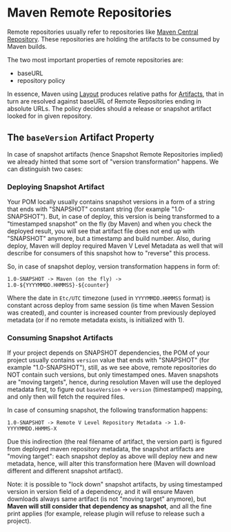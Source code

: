 # Maven Remote Repositories

<!--
Licensed to the Apache Software Foundation (ASF) under one
or more contributor license agreements.  See the NOTICE file
distributed with this work for additional information
regarding copyright ownership.  The ASF licenses this file
to you under the Apache License, Version 2.0 (the
"License"); you may not use this file except in compliance
with the License.  You may obtain a copy of the License at

    http://www.apache.org/licenses/LICENSE-2.0

Unless required by applicable law or agreed to in writing,
software distributed under the License is distributed on an
"AS IS" BASIS, WITHOUT WARRANTIES OR CONDITIONS OF ANY
KIND, either express or implied.  See the License for the
specific language governing permissions and limitations
under the License.
-->

Remote repositories usually refer to repositories like [Maven Central Repository](/repository/index.html). These
repositories are holding the artifacts to be consumed by Maven builds.

The two most important properties of remote repositories are:
* baseURL
* repository policy

In essence, Maven using [Layout](layout.md) produces relative paths for [Artifacts](artifacts.md), that in turn are
resolved against baseURL of Remote Repositories ending in absolute URLs. The policy decides should a release or snapshot
artifact looked for in given repository.

## The `baseVersion` Artifact Property

In case of snapshot artifacts (hence Snapshot Remote Repositories implied) we already hinted that some
sort of "version transformation" happens. We can distinguish two cases:

### Deploying Snapshot Artifact

Your POM locally usually contains snapshot versions in a form of a string that ends with "SNAPSHOT" constant string 
(for example "1.0-SNAPSHOT"). But, in case of deploy, this version is being transformed to a "timestamped snapshot"
on the fly (by Maven) and when you check the deployed result, you will see that artifact file does not end up with 
"SNAPSHOT" anymore, but a timestamp and build number. Also, during deploy, Maven will deploy required Maven V Level Metadata
as well that will describe for consumers of this snapshot how to "reverse" this process.

So, in case of snapshot deploy, version transformation happens in form of:
```
1.0-SNAPSHOT -> Maven (on the fly) -> 1.0-${YYYYMMDD.HHMMSS}-${counter}
```
Where the date in `Etc/UTC` timezone (used in `YYYYMMDD.HHMMSS` format) is constant across deploy from same session (is time when Maven 
Session was created), and counter is increased counter from previously deployed metadata (or if no 
remote metadata exists, is initialized with 1).

### Consuming Snapshot Artifacts

If your project depends on SNAPSHOT dependencies, the POM of your project usually contains `version` value that ends
with "SNAPSHOT" (for example "1.0-SNAPSHOT"), still, as we see above, remote repositories do NOT contain such versions, 
but only timestamped ones.  Maven snapshots are "moving targets", hence, during resolution Maven 
will use the deployed metadata first, to figure out `baseVersion` -> `version` (timestamped) mapping, and only then 
will fetch the required files.

In case of consuming snapshot, the following transformation happens:
```
1.0-SNAPSHOT -> Remote V Level Repository Metadata -> 1.0-YYYYMMDD.HHMMS-X
```

Due this indirection (the real filename of artifact, the version part) is figured from deployed maven repository metadata,
the snapshot artifacts are "moving target": each snapshot deploy as above will deploy new and new metadata, hence, will
alter this transformation here (Maven will download different and different snapshot artifact).

Note: it is possible to "lock down" snapshot artifacts, by using timestamped version in version field of a dependency,
and it will ensure Maven downloads always same artifact (is not "moving target" anymore), but **Maven will still consider
that dependency as snapshot**, and all the fine print applies (for example, release plugin will refuse to release such
a project).
